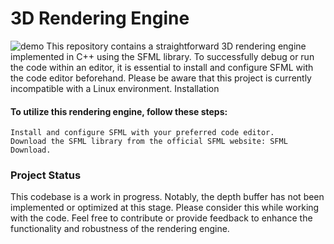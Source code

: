 # 3D Rendering Engine
![demo](ezgif-1-b944cbdcea.gif)
This repository contains a straightforward 3D rendering engine implemented in C++ using the SFML library. To successfully debug or run the code within an editor, it is essential to install and configure SFML with the code editor beforehand. Please be aware that this project is currently incompatible with a Linux environment.
Installation

#### To utilize this rendering engine, follow these steps:

    Install and configure SFML with your preferred code editor.
    Download the SFML library from the official SFML website: SFML Download.

### Project Status
This codebase is a work in progress. Notably, the depth buffer has not been implemented or optimized at this stage. Please consider this while working with the code.
Feel free to contribute or provide feedback to enhance the functionality and robustness of the rendering engine.
